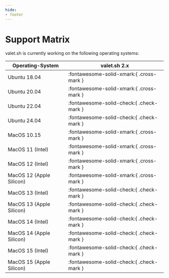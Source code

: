 ```yaml
---
hide:
- footer
---
```


# Support Matrix

valet.sh is currently working on the following operating systems:

| Operating-System | valet.sh 2.x                            |
|------------------|-----------------------------------------|
| Ubuntu 18.04             | :fontawesome-solid-xmark:{ .cross-mark } |
| Ubuntu 20.04             | :fontawesome-solid-xmark:{ .cross-mark } |
| Ubuntu 22.04             | :fontawesome-solid-check:{ .check-mark } |
| Ubuntu 24.04             | :fontawesome-solid-check:{ .check-mark } |
| MacOS 10.15              | :fontawesome-solid-xmark:{ .cross-mark } |
| MacOS 11 (Intel)         | :fontawesome-solid-xmark:{ .cross-mark } |
| MacOS 12 (Intel)         | :fontawesome-solid-xmark:{ .cross-mark } |
| MacOS 12 (Apple Silicon) | :fontawesome-solid-xmark:{ .cross-mark } |
| MacOS 13 (Intel)         | :fontawesome-solid-check:{ .check-mark } |
| MacOS 13 (Apple Silicon) | :fontawesome-solid-check:{ .check-mark } |
| MacOS 14 (Intel)         | :fontawesome-solid-check:{ .check-mark } |
| MacOS 14 (Apple Silicon) | :fontawesome-solid-check:{ .check-mark } |
| MacOS 15 (Intel)         | :fontawesome-solid-check:{ .check-mark } |
| MacOS 15 (Apple Silicon) | :fontawesome-solid-check:{ .check-mark } |
